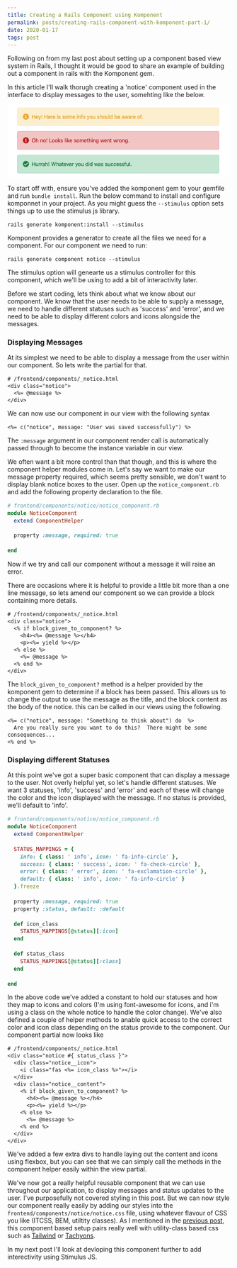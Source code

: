 ```yaml
---
title: Creating a Rails Component using Komponent
permalink: posts/creating-rails-component-with-komponent-part-1/
date: 2020-01-17
tags: post
---
```


Following on from my last post about setting up a component based view system in Rails, I thought it would be good to share an example of building out a component in rails with the Komponent gem.

<!--more-->

In this article I'll walk thorugh creating a 'notice' component used in the interface to display messages to the user, somehting like the below.

![Notice component examples](/assets/images/notice-components.png)

To start off with, ensure you've added the komponent gem to your gemfile and run `bundle install`. Run the below command to install and configure komponnet in your project.  As you might guess the `--stimulus` option sets things up to use the stimulus js library.

```
rails generate komponent:install --stimulus
```

Komponent provides a generator to create all the files we need for a component.  For our component we need to run:

```
rails generate component notice --stimulus
```

The stimulus option will genearte us a stimulus controller for this component, which we'll be using to add a bit of interactivity later.

Before we start coding, lets think about what we know about our component. We know that the user needs to be able to supply a message, we need to handle different statuses such as 'success' and 'error', and we need to be able to display different colors and icons alongside the messages.

### Displaying Messages

At its simplest we need to be able to display a message from the user within our component. So lets write the partial for that.

```erb
# /frontend/components/_notice.html
<div class="notice">
  <%= @message %>
</div>

```

We can now use our component in our view with the following syntax

```erb
<%= c("notice", message: "User was saved successfully") %>
```

The `:message` argument in our component render call is automatically passed through to become the instance variable in our view.

We often want a bit more control than that though, and this is where the component helper modules come in.  Let's say we want to make our message property required, which seems pretty sensible, we don't want to display blank notice boxes to the user. Open up the `notice_component.rb` and add the following property declaration to the file.

```rb
# frontend/components/notice/notice_component.rb
module NoticeComponent
  extend ComponentHelper

  property :message, required: true

end
```

Now if we try and call our component without a message it will raise an error. 

There are occasions where it is helpful to provide a little bit more than a one line message, so lets amend our component so we can provide a block containing more details.

```erb
# /frontend/components/_notice.html
<div class="notice">
  <% if block_given_to_component? %>
    <h4><%= @message %></h4>
    <p><%= yield %></p>
  <% else %>
    <%= @message %>
  <% end %>
</div>

```

The `block_given_to_component?` method is a helper provided by the komponent gem to determine if a block has been passed.  This allows us to change the output to use the message as the title, and the block content as the body of the notice.  this can be called in our views using the following.

```erb
<%= c("notice", message: "Something to think about") do  %>
  Are you really sure you want to do this?  There might be some consequences...
<% end %>
```
### Displaying different Statuses

At this point we've got a super basic component that can display a message to the user.  Not overly helpful yet, so let's handle different statuses.  We want 3 statuses, 'info', 'success' and 'error' and each of these will change the color and the icon displayed with the message.  If no status is provided, we'll default to 'info'.

```rb
# frontend/components/notice/notice_component.rb
module NoticeComponent
  extend ComponentHelper

  STATUS_MAPPINGS = {
    info: { class: ' info', icon: ' fa-info-circle' },
    success: { class: ' success', icon: ' fa-check-circle' },
    error: { class: ' error', icon: ' fa-exclamation-circle' },
    default: { class: ' info', icon: ' fa-info-circle' }
  }.freeze

  property :message, required: true
  property :status, default: :default

  def icon_class
    STATUS_MAPPINGS[@status][:icon]
  end

  def status_class
    STATUS_MAPPINGS[@status][:class]
  end

end
```

In the above code we've added a constant to hold our statuses and how they map to icons and colors (I'm using font-awesome for icons, and i'm using a class on the whole notice to handle the color change). We've also defined a couple of helper methods to anable quick access to the correct color and icon class depending on the status provide to the component.  Our component partial now looks like

```erb
# /frontend/components/_notice.html
<div class="notice #{ status_class }">
  <div class="notice__icon">
    <i class="fas <%= icon_class %>"></i>
  </div>  
  <div class="notice__content">
    <% if block_given_to_component? %>
      <h4><%= @message %></h4>
      <p><%= yield %></p>
    <% else %>
      <%= @message %>
    <% end %>
  </div>
</div>
```

We've added a few extra divs to handle laying out the content and icons using flexbox, but you can see that we can simply call the methods in the component helper easily within the view partial.

We've now got a really helpful reusable component that we can use throughout our application, to display messages and status updates to the user.  I've purposefully not covered styling in this post.  But we can now style our component really easily by adding our styles into the `frontend/components/notice/notice.css` file, using whatever flavour of CSS you like (ITCSS, BEM, utiltity classes).  As I mentioned in the [previous post](/posts/using-components-in-rails-without-a-frontend-framework/), this component based setup pairs really well with utility-class based css such as [Tailwind](https://tailwindcss.com) or [Tachyons](https://tachyons.io/).  

In my next post I'll look at devloping this component further to add interectivity using Stimulus JS.




















